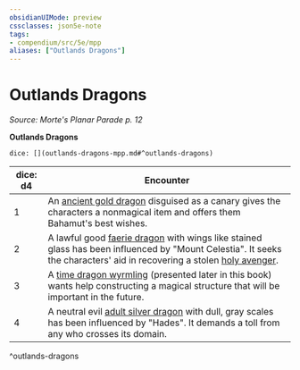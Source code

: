 ```yaml
---
obsidianUIMode: preview
cssclasses: json5e-note
tags:
- compendium/src/5e/mpp
aliases: ["Outlands Dragons"]
---
```

# Outlands Dragons
*Source: Morte's Planar Parade p. 12* 

**Outlands Dragons**

`dice: [](outlands-dragons-mpp.md#^outlands-dragons)`

| dice: d4 | Encounter |
|----------|-----------|
| 1 | An [ancient gold dragon](5E2014官方资源/bestiary/dragon/ancient-gold-dragon.md) disguised as a canary gives the characters a nonmagical item and offers them Bahamut's best wishes. |
| 2 | A lawful good [faerie dragon](5E2014官方资源/bestiary/dragon/faerie-dragon-violet.md) with wings like stained glass has been influenced by "Mount Celestia". It seeks the characters' aid in recovering a stolen [holy avenger](5E2014官方资源/items/holy-avenger.md). |
| 3 | A [time dragon wyrmling](5E2014官方资源/bestiary/dragon/time-dragon-wyrmling-mpp.md) (presented later in this book) wants help constructing a magical structure that will be important in the future. |
| 4 | A neutral evil [adult silver dragon](5E2014官方资源/bestiary/dragon/adult-silver-dragon.md) with dull, gray scales has been influenced by "Hades". It demands a toll from any who crosses its domain. |
^outlands-dragons
